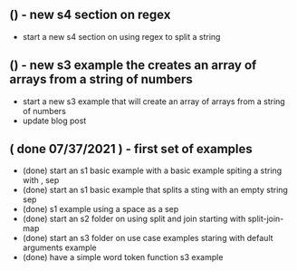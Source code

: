 
## () - new s4 section on regex
* start a new s4 section on using regex to split a string

## () - new s3 example the creates an array of arrays from a string of numbers
* start a new s3 example that will create an array of arrays from a string of numbers
* update blog post

## ( done 07/37/2021 ) - first set of examples
* (done) start an s1 basic example with a basic example spiting a string with , sep
* (done) start an s1 basic example that splits a sting with an empty string sep
* (done) s1 example using a space as a sep
* (done) start an s2 folder on using split and join starting with split-join-map
* (done) start an s3 folder on use case examples staring with default arguments example
* (done) have a simple word token function s3 example